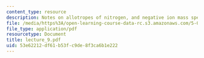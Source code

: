 ```yaml
---
content_type: resource
description: Notes on allotropes of nitrogen, and negative ion mass spec.
file: /media/https%3A/open-learning-course-data-rc.s3.amazonaws.com/5-05-principles-of-inorganic-chemistry-iii-spring-2005/53e62212df61b53fc9de8f3ca6b1e222_lecture_9.pdf
file_type: application/pdf
resourcetype: Document
title: lecture_9.pdf
uid: 53e62212-df61-b53f-c9de-8f3ca6b1e222
---
```

